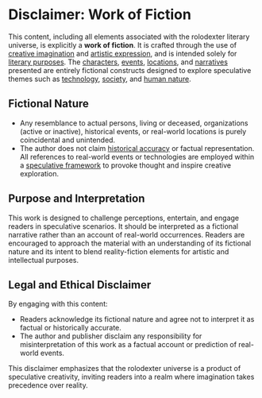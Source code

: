 # Disclaimer: Work of Fiction

This content, including all elements associated with the rolodexter literary universe, is explicitly a **work of fiction**. It is crafted through the use of [creative imagination](creative-imagination.md) and [artistic expression](artistic-expression.md), and is intended solely for [literary purposes](literary-purposes.md). The [characters](../elements/characters.md), [events](../elements/events.md), [locations](../elements/locations.md), and [narratives](../elements/narratives.md) presented are entirely fictional constructs designed to explore speculative themes such as [technology](broken-reference), [society](../themes/society.md), and [human nature](../themes/human-nature.md).

## **Fictional Nature**

* Any resemblance to actual persons, living or deceased, organizations (active or inactive), historical events, or real-world locations is purely coincidental and unintended.
* The author does not claim [historical accuracy](historical-accuracy.md) or factual representation. All references to real-world events or technologies are employed within a [speculative framework](SPECULATIVE_FRAMEWORK.MD) to provoke thought and inspire creative exploration.

## **Purpose and Interpretation**

This work is designed to challenge perceptions, entertain, and engage readers in speculative scenarios. It should be interpreted as a fictional narrative rather than an account of real-world occurrences. Readers are encouraged to approach the material with an understanding of its fictional nature and its intent to blend reality-fiction elements for artistic and intellectual purposes.

## **Legal and Ethical Disclaimer**

By engaging with this content:

* Readers acknowledge its fictional nature and agree not to interpret it as factual or historically accurate.
* The author and publisher disclaim any responsibility for misinterpretation of this work as a factual account or prediction of real-world events.

This disclaimer emphasizes that the rolodexter universe is a product of speculative creativity, inviting readers into a realm where imagination takes precedence over reality.

